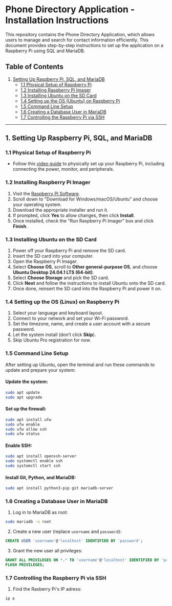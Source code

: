 # Phone Directory Application - Installation Instructions

This repository contains the Phone Directory Application, which allows users to manage and search for contact information efficiently. This document provides step-by-step instructions to set up the application on a Raspberry Pi using SQL and MariaDB.

## Table of Contents
1. [Setting Up Raspberry Pi, SQL, and MariaDB](#setting-up-raspberry-pi-sql-and-mariadb)
    - [1.1 Physical Setup of Raspberry Pi](#11-physical-setup-of-raspberry-pi)
    - [1.2 Installing Raspberry Pi Imager](#12-installing-raspberry-pi-imager)
    - [1.3 Installing Ubuntu on the SD Card](#13-installing-ubuntu-on-the-sd-card)
    - [1.4 Setting up the OS (Ubuntu) on Raspberry Pi](#14-setting-up-the-os-linux-on-raspberry-pi)
    - [1.5 Command Line Setup](#15-command-line-setup)
    - [1.6 Creating a Database User in MariaDB](#16-creating-a-database-user-in-mariadb)
    - [1.7 Controlling the Raspberry Pi via SSH](#17-controlling-the-raspberry-pi-via-ssh)


---

## 1. Setting Up Raspberry Pi, SQL, and MariaDB

### 1.1 Physical Setup of Raspberry Pi
- Follow this [video guide](https://youtu.be/S9CYlpbSz-c?si=zw-Jelt5Yc_EjZT9) to physically set up your Raspberry Pi, including connecting the power, monitor, and peripherals.

### 1.2 Installing Raspberry Pi Imager
1. Visit the [Raspberry Pi Software](https://www.raspberrypi.com/software/).
2. Scroll down to "Download for Windows/macOS/Ubuntu" and choose your operating system.
3. Download the appropriate installer and run it.
4. If prompted, click **Yes** to allow changes, then click **Install**.
5. Once installed, check the "Run Raspberry Pi Imager" box and click **Finish**.

### 1.3 Installing Ubuntu on the SD Card
1. Power off your Raspberry Pi and remove the SD card.
2. Insert the SD card into your computer.
3. Open the Raspberry Pi Imager.
4. Select **Choose OS**, scroll to **Other general-purpose OS**, and choose **Ubuntu Desktop 24.04.1 LTS (64-bit)**.
5. Select **Choose Storage** and pick the SD card.
6. Click **Next** and follow the instructions to install Ubuntu onto the SD card.
7. Once done, reinsert the SD card into the Raspberry Pi and power it on.

### 1.4 Setting up the OS (Linux) on Raspberry Pi
1. Select your language and keyboard layout.
2. Connect to your network and set your Wi-Fi password.
3. Set the timezone, name, and create a user account with a secure password.
4. Let the system install (don’t click **Skip**).
5. Skip Ubuntu Pro registration for now.

### 1.5 Command Line Setup
After setting up Ubuntu, open the terminal and run these commands to update and prepare your system:

#### Update the system:
```bash
sudo apt update
sudo apt upgrade
```

#### Set up the firewall:
```bash
sudo apt install ufw
sudo ufw enable
sudo ufw allow ssh
sudo ufw status
```

#### Enable SSH:
```bash
sudo apt install openssh-server
sudo systemctl enable ssh
sudo systemctl start ssh
```

#### Install Git, Python, and MariaDB:
```bash
sudo apt install python3-pip git mariadb-server
```

### 1.6 Creating a Database User in MariaDB
1. Log in to MariaDB as root:
```bash
sudo mariadb -u root
```
2. Create a new user (replace `username` and `password`):
```sql
CREATE USER 'username'@'localhost' IDENTIFIED BY 'password';
```
3. Grant the new user all privileges:
```sql
GRANT ALL PRIVILEGES ON *.* TO 'username'@'localhost' IDENTIFIED BY 'password';
FLUSH PRIVILEGES;
```


### 1.7 Controlling the Raspberry Pi via SSH
1. Find the Rasberry Pi's IP adress:
```bash
ip a
```




